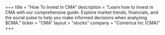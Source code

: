 +++
title = "How To Invest In CMA"
description = "Learn how to invest in CMA with our comprehensive guide. Explore market trends, financials, and the social pulse to help you make informed decisions when analyzing $CMA."
ticker = "CMA"
layout = "stocks"
company = "Comerica Inc (CMA)"
+++

